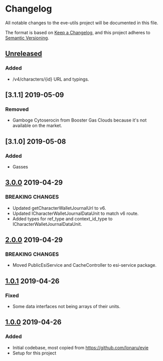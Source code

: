 # Changelog
All notable changes to the eve-utils project will be documented in this file.

The format is based on [Keep a Changelog](https://keepachangelog.com/en/1.0.0/),
and this project adheres to [Semantic Versioning](https://semver.org/spec/v2.0.0.html).

## [Unreleased]
### Added
- /v4/characters/{id} URL and typings.

## [3.1.1] 2019-05-09
### Removed
- Gamboge Cytoserocin from Booster Gas Clouds because it's not available on the market.

## [3.1.0] 2019-05-08
### Added
- Gasses

## [3.0.0] 2019-04-29
### BREAKING CHANGES
- Updated getCharacterWalletJournalUrl to v6.
- Updated ICharacterWalletJournalDataUnit to match v6 route.
- Added types for ref_type and context_id_type to ICharacterWalletJournalDataUnit.

## [2.0.0] 2019-04-29
### BREAKING CHANGES
- Moved PublicEsiService and CacheController to esi-service package.

## [1.0.1] 2019-04-26
### Fixed
- Some data interfaces not being arrays of their units.

## [1.0.0] 2019-04-26
### Added
- Initial codebase, most copied from <https://github.com/Ionaru/evie>
- Setup for this project

[Unreleased]: https://github.com/Ionaru/eve-utils/compare/3.0.1...HEAD
[3.0.1]: https://github.com/Ionaru/eve-utils/compare/3.0.0...3.0.1
[3.0.0]: https://github.com/Ionaru/eve-utils/compare/2.0.0...3.0.0
[2.0.0]: https://github.com/Ionaru/eve-utils/compare/1.0.1...2.0.0
[1.0.1]: https://github.com/Ionaru/eve-utils/compare/1.0.0...1.0.1
[1.0.0]: https://github.com/Ionaru/eve-utils/compare/6afcfb8...1.0.0

